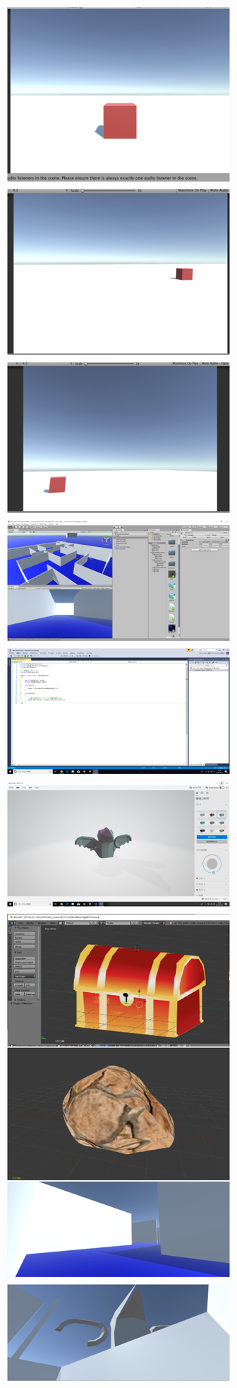 


![img4](https://github.com/2019it2-groupb/2019plan/blob/master/photo/unity%E7%94%BB%E5%83%8F1.png)

![img5](https://github.com/2019it2-groupb/2019plan/blob/master/photo/unity%E7%94%BB%E5%83%8F2.png)

![img6](https://github.com/2019it2-groupb/2019plan/blob/master/photo/unity%E7%94%BB%E5%83%8F3.png)

![img7](https://github.com/2019it2-groupb/2019plan/blob/master/photo/%E3%81%82%EF%BD%91%EF%BD%97%E3%81%9B%EF%BD%84%EF%BD%92%EF%BD%86%EF%BD%94%EF%BD%87%EF%BD%99%E3%81%B5%E3%81%98%E3%81%93%EF%BD%8C%EF%BD%90%EF%BC%9B.png)

![img8](https://github.com/2019it2-groupb/2019plan/blob/master/photo/%E3%82%B9%E3%82%AF%E3%83%AA%E3%83%BC%E3%83%B3%E3%82%B7%E3%83%A7%E3%83%83%E3%83%88%20(2).png)

![img9](https://github.com/2019it2-groupb/2019plan/blob/master/photo/%E3%82%B9%E3%82%AF%E3%83%AA%E3%83%BC%E3%83%B3%E3%82%B7%E3%83%A7%E3%83%83%E3%83%88%20(3).png)

![img10](https://github.com/2019it2-groupb/2019plan/blob/master/photo/%E5%AE%9D%E7%AE%B1.png)
![img11](https://github.com/2019it2-groupb/2019plan/blob/master/photo/%E3%81%84%E3%82%8F.png)
![img2](https://github.com/2019it2-groupb/2019plan/blob/master/%E3%81%84%E3%81%A1%E3%81%AB%E3%82%93%E3%81%97%E3%82%87%E3%81%861.png)

![img3](https://github.com/2019it2-groupb/2019plan/blob/master/%E3%81%84%E3%81%A1%E3%81%AB%E3%82%93%E3%81%97%E3%82%87%E3%81%862.png)
